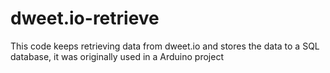 # dweet.io-retrieve
This code keeps retrieving data from dweet.io and stores the data to a SQL database, it was originally used in a Arduino project
